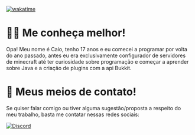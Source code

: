 [![wakatime](https://wakatime.com/badge/user/42755b9a-f180-48a0-ab74-97675a1e8e3e.svg)](https://wakatime.com/@42755b9a-f180-48a0-ab74-97675a1e8e3e)

# 🧑‍💻 Me conheça melhor!
Opa! Meu nome é Caio, tenho 17 anos e eu comecei a programar por volta do ano passado, antes eu era exclusivamente configurador de servidores de minecraft até ter curiosidade sobre programação e começar a aprender sobre Java e a criação de plugins com a api Bukkit.

# 💼 Meus meios de contato!
Se quiser falar comigo ou tiver alguma sugestão/proposta a respeito do meu trabalho, basta me contatar nessas redes sociais:

[![Discord](https://img.shields.io/badge/Discord-7289DA?style=for-the-badge&logo=discord&logoColor=white)](https://discord.com/users/980501064182825070)
